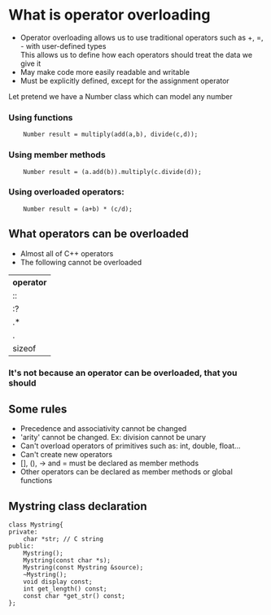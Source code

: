 # What is operator overloading
<ul>
    <li>Operator overloading allows us to use traditional operators such as +, =, - with user-defined types</li>
    <il>This allows us to define how each operators should treat the data we give it</il>
    <li>May make code more easily readable and writable</li>
    <li>Must be explicitly defined, except for the assignment operator</li>
</ul>

Let pretend we have a Number class which can model any number
### Using functions

```
    Number result = multiply(add(a,b), divide(c,d));
```
### Using member methods

```
    Number result = (a.add(b)).multiply(c.divide(d));
```
### Using overloaded operators:
```
    Number result = (a+b) * (c/d);
```

## What operators can be overloaded
<ul>
    <li>Almost all of C++ operators</li>
    <li>The following cannot be overloaded</li>
</ul>
<table>
    <tr>
        <th>
            operator
        </th>
    </tr>
    <tr>
        <td> 
            ::
        </td>
    </tr>
    <tr>
        <td> 
            :?
        </td>
    </tr>
    <tr>
        <td> 
            .*
        </td>
    </tr>
    <tr>
        <td> 
            .
        </td>
    </tr>
    <tr>
        <td> 
            sizeof
        </td>
    </tr>
</table>

### It's not because an operator can be overloaded, that you should

## Some rules
<ul>
    <li>Precedence and associativity cannot be changed</li>
    <li>'arity' cannot be changed. Ex: division cannot be unary</li>
    <li>Can't overload operators of primitives such as: int, double, float...</li>
    <li>Can't create new operators</li>
    <li>[], (), -> and = must be declared as member methods</li>
    <li>Other operators can be declared as member methods or global functions</li>
</ul>

## Mystring class declaration
```
class Mystring{
private:
    char *str; // C string
public:
    Mystring();
    Mystring(const char *s);
    Mystring(const Mystring &source);
    ~Mystring();
    void display const;
    int get_length() const;
    const char *get_str() const;
};
```